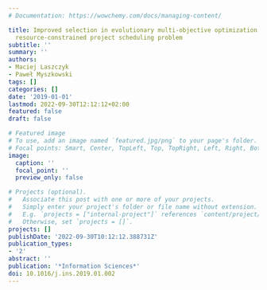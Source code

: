 ```yaml
---
# Documentation: https://wowchemy.com/docs/managing-content/

title: Improved selection in evolutionary multi-objective optimization of multi-skill
  resource-constrained project scheduling problem
subtitle: ''
summary: ''
authors:
- Maciej Laszczyk
- Paweł Myszkowski
tags: []
categories: []
date: '2019-01-01'
lastmod: 2022-09-30T12:12:12+02:00
featured: false
draft: false

# Featured image
# To use, add an image named `featured.jpg/png` to your page's folder.
# Focal points: Smart, Center, TopLeft, Top, TopRight, Left, Right, BottomLeft, Bottom, BottomRight.
image:
  caption: ''
  focal_point: ''
  preview_only: false

# Projects (optional).
#   Associate this post with one or more of your projects.
#   Simply enter your project's folder or file name without extension.
#   E.g. `projects = ["internal-project"]` references `content/project/deep-learning/index.md`.
#   Otherwise, set `projects = []`.
projects: []
publishDate: '2022-09-30T10:12:12.388731Z'
publication_types:
- '2'
abstract: ''
publication: '*Information Sciences*'
doi: 10.1016/j.ins.2019.01.002
---
```

